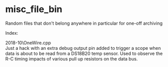 # misc_file_bin
Random files that don't belong anywhere in particular for one-off archiving

Index:

2018-10\OneWire.cpp   
   Just a hack with an extra debug output pin added to trigger a scope when data is about to be read from a 
   DS18B20 temp sensor.  Used to observe the R-C timing impacts of various pull up resistors on the data bus.

